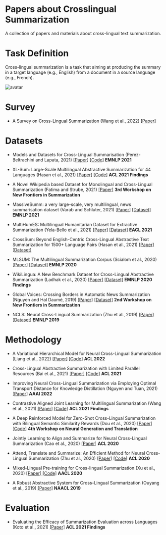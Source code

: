 # Papers about Crosslingual Summarization

A collection of papers and materials about cross-lingual text summarization.

# Task Definition

Cross-lingual summarization is a task that aiming at producing the summary in a target language (e.g., English) from a document in a source language (e.g., French).

![avatar](x-lingual-example.png)

# Survey
* A Survey on Cross-Lingual Summarization (Wang et al., 2022)
  [[Paper]](https://arxiv.org/pdf/2203.12515.pdf)
  
# Datasets

* Models and Datasets for Cross-Lingual Summarisation (Perez-Beltrachini and Lapata, 2021)
  [[Paper]](https://aclanthology.org/2021.emnlp-main.742)
  [[Code]](https://github.com/lauhaide/clads)
  **EMNLP 2021**
* XL-Sum: Large-Scale Multilingual Abstractive Summarization for 44 Languages (Hasan et al., 2021)
  [[Paper]](https://aclanthology.org/2021.findings-acl.413)
  [[Code]](https://github.com/csebuetnlp/xl-sum)
  **ACL 2021 Findings**
  
* A Novel Wikipedia based Dataset for Monolingual and Cross-Lingual Summarization (Fatima and Strube, 2021)
  [[Paper]](https://aclanthology.org/2021.newsum-1.5)
  **3rd Workshop on New Frontiers in Summarization**
  
* MassiveSumm: a very large-scale, very multilingual, news summarisation dataset (Varab and Schluter, 2021)
  [[Paper]](https://aclanthology.org/2021.emnlp-main.797)
  [[Dataset]](https://github.com/danielvarab/massive-summ)
  **EMNLP 2021**
  
* MultiHumES: Multilingual Humanitarian Dataset for Extractive Summarization (Yela-Bello et al., 2021)
  [[Paper]](https://aclanthology.org/2021.eacl-main.146)
  [[Dataset]](https://deephelp.zendesk.com/hc/en-us/sections/360011925552-MultiHumES)
  **EACL 2021**
  
* CrossSum: Beyond English-Centric Cross-Lingual Abstractive Text Summarization for 1500+ Language Pairs (Hasan et al., 2021)
  [[Paper]](https://arxiv.org/abs/2112.08804)
  [[Dataset]](https://github.com/csebuetnlp/CrossSum)
  
* MLSUM: The Multilingual Summarization Corpus (Scialom et al., 2020)
  [[Paper]](https://aclanthology.org/2020.emnlp-main.647)
  [[Dataset]](ttps://github.com/recitalAI/MLSUM)
  **EMNLP 2020**

* WikiLingua: A New Benchmark Dataset for Cross-Lingual Abstractive Summarization (Ladhak et al., 2020)
  [[Paper]](https://aclanthology.org/2020.findings-emnlp.360)
  [[Dataset]](https://github.com/esdurmus/Wikilingua)
  **EMNLP 2020 Findings**
  
* Global Voices: Crossing Borders in Automatic News Summarization (Nguyen and Hal Daumé, 2019)
  [[Paper]](https://aclanthology.org/D19-5411)
  [[Dataset]]()
  **2nd Workshop on New Frontiers in Summarization**
  
* NCLS: Neural Cross-Lingual Summarization (Zhu et al., 2019)
  [[Paper]](https://aclanthology.org/D19-1302)
  [[Dataset]](http://www.nlpr.ia.ac.cn/cip/dataset.htm)
  **EMNLP 2019**


# Methodology

* A Variational Hierarchical Model for Neural Cross-Lingual Summarization (Liang et al., 2022)
  [[Paper]](https://arxiv.org/pdf/2203.03820.pdf)
  [[Code]](https://github.com/XL2248/VHM)
  **ACL 2022**

* Cross-Lingual Abstractive Summarization with Limited Parallel Resources (Bai et al., 2021)
  [[Paper]](https://aclanthology.org/2021.acl-long.538)
  [[Code]](https://github.com/WoodenWhite/MCLAS)
  **ACL 2021**

* Improving Neural Cross-Lingual Summarization via Employing Optimal Transport Distance for Knowledge Distillation (Nguyen and Tuan, 2021)
  [[Paper]](https://arxiv.org/abs/2112.03473v1)
  **AAAI 2022**
  
* Contrastive Aligned Joint Learning for Multilingual Summarization (Wang et al., 2021)
  [[Paper]](https://aclanthology.org/2021.findings-acl.242)
  [[Code]](https://github.com/brxx122/CALMS)
  **ACL 2021 Findings**
  
* A Deep Reinforced Model for Zero-Shot Cross-Lingual Summarization with Bilingual Semantic Similarity Rewards (Dou et al., 2020)
  [[Paper]](https://aclanthology.org/2020.ngt-1.7)
  [[Code]](https://github.com/zdou0830/crosslingual_summarization_semantic)
  **4th Workshop on Neural Generation and Translation**
  
* Jointly Learning to Align and Summarize for Neural Cross-Lingual Summarization (Cao et al., 2020)
  [[Paper]](https://aclanthology.org/2020.acl-main.554)
  **ACL 2020**
  
* Attend, Translate and Summarize: An Efficient Method for Neural Cross-Lingual Summarization (Zhu et al., 2020)
  [[Paper]](https://aclanthology.org/2020.acl-main.121)
  [[Code]](https://github.com/ZNLP/ATSum)
  **ACL 2020**
  
* Mixed-Lingual Pre-training for Cross-lingual Summarization (Xu et al., 2020)
  [[Paper]](https://aclanthology.org/2020.aacl-main.53.pdf)
  [[Code]]()
  **AACL 2020**
  
* A Robust Abstractive System for Cross-Lingual Summarization (Ouyang et al., 2019)
  [[Paper]](https://aclanthology.org/N19-1204)
  **NAACL 2019**

# Evaluation
* Evaluating the Efficacy of Summarization Evaluation across Languages (Koto et al., 2021)
  [[Paper]](https://aclanthology.org/2021.findings-acl.71)
  **ACL 2021 Findings**

